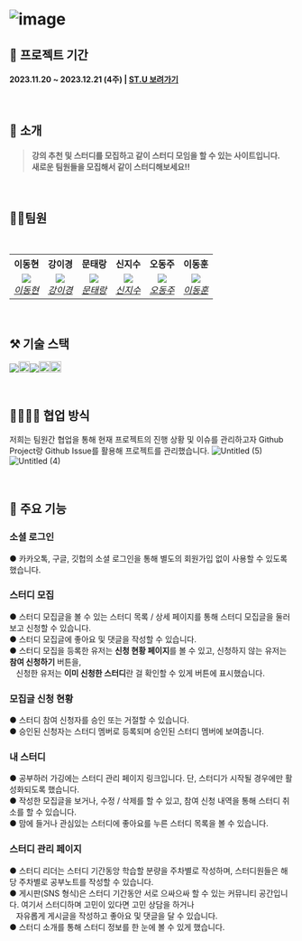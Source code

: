  # ![image](https://github.com/hyun0509-iva/final_project_sub/assets/151101433/c3d745c3-728f-4ae4-a9a8-29768ddfe6c3)


## 📆 프로젝트 기간
#### 2023.11.20 ~ 2023.12.21 (4주)  | [ST.U 보려가기](https://final-e4.vercel.app/)

<br/>

## 📑 소개
#### <blockquote>강의 추천 및 스터디를 모집하고 같이 스터디 모임을 할 수 있는 사이트입니다. <br/> 새로운 팀원들을 모집해서 같이 스터디해보세요!!</blockquote>

<br/>

## 💇‍♂️팀원  

<br/>

<table>
    <tr align="center">
        <th><B>이동현<B></th>
        <th><B>강이경<B></th>
        <th><B>문태랑<B></th>
        <th><B>신지수<B></th>
        <th><B>오동주<B></th>
        <th><B>이동훈<B></th>
    </tr>
    <tr align="center">
        <td>
            <img src="https://avatars.githubusercontent.com/u/151101433?v=4?size=150">
            <br>
            <a href="https://github.com/hyun0509-iva"><I>이동현</I></a>
        </td>
        <td>
            <img src="https://avatars.githubusercontent.com/u/143483436?v=4?size=150">
            <br>
            <a href="https://github.com/Yiky000"><I>강이경</I></a>
        </td>
        <td>
            <img src="https://avatars.githubusercontent.com/u/81846002?v=4?size=150">
            <br>
            <a href="https://github.com/RangCloud"><I>문태랑</I></a>
        </td>
        <td>
            <img src="https://avatars.githubusercontent.com/u/114233139?v=4?size=150">
            <br>
            <a href="https://github.com/catmaker"><I>신지수</I></a>
        </td>
        <td>
            <img src="https://avatars.githubusercontent.com/u/143368163?v=4?size=150">
            <br>
            <a href="https://github.com/yuio12"><I>오동주</I></a>
        </td>
        <td>
            <img src="https://avatars.githubusercontent.com/u/77167015?v=4?size=150">
            <br>
            <a href="https://github.com/Dong-Hoon94"><I>이동훈</I></a>
        </td>
    </tr>
</table>

<br/>

## ⚒ 기술 스택
<img src="https://camo.githubusercontent.com/494b0f23952229478851f520adfe3e140e629a5f0423e7c9d6c333ed88be65a0/68747470733a2f2f696d672e736869656c64732e696f2f62616467652f52656163742d3631444146423f7374796c653d666c61742d737175617265266c6f676f3d5265616374266c6f676f436f6c6f723d7768697465" /><img src="https://img.shields.io/badge/Next.js-000?style=for-the-badge&logo=Next.js&logoColor=fff" height="20px"/><img src="https://img.shields.io/badge/Typescript-3178C6?style=flat-square&logo=TypeScript&logoColor=fff"/><img src="https://img.shields.io/badge/MongoDB-47A248?style=for-the-badge&logo=MongoDB&logoColor=fff" height="20px"/><img src="https://img.shields.io/badge/Axios-5A29E4?style=for-the-badge&logo=Axios&logoColor=fff" height="20px"/>

<br/>

## 👨‍👩‍👧‍👦 협업 방식
저희는 팀원간 협업을 통해 현재 프로젝트의 진행 상황 및 이슈를 관리하고자 Github Project랑 Github Issue를 활용해 프로젝트를 관리했습니다.
![Untitled (5)](https://github.com/hyun0509-iva/final_project_sub/assets/151101433/7052a74c-4559-4d8b-b96c-015437b5d770)
![Untitled (4)](https://github.com/hyun0509-iva/final_project_sub/assets/151101433/c02cfdcb-cf80-4f61-be08-35bfd194592b)

<br/>

## 🚀 주요 기능

### 소셜 로그인
● 카카오톡, 구글, 깃헙의 소셜 로그인을 통해 별도의 회원가입 없이 사용할 수 있도록 했습니다.

### 스터디 모집 
● 스터디 모집글을 볼 수 있는 스터디 목록 / 상세 페이지를 통해 스터디 모집글을 둘러보고 신청할 수 있습니다.  
● 스터디 모집글에 좋아요 및 댓글을 작성할 수 있습니다.  
● 스터디 모집을 등록한 유저는 <b>신청 현황 페이지</b>를 볼 수 있고, 신청하지 않는 유저는 <b>참여 신청하기</b> 버튼을,   
&nbsp;&nbsp;&nbsp;신청한 유저는 <b>이미 신청한 스터디</b>란 걸 확인할 수 있게 버튼에 표시했습니다.


### 모집글 신청 현황 
● 스터디 참여 신청자를 승인 또는 거절할 수 있습니다.   
● 승인된 신청자는 스터디 멤버로 등록되며 승인된 스터디 멤버에 보여줍니다.   

### 내 스터디
● 공부하러 가깅에는 스터디 관리 페이지 링크입니다. 단, 스터디가 시작될 경우에만 활성화되도록 했습니다.  
● 작성한 모집글을 보거나, 수정 / 삭제를 할 수 있고, 참여 신청 내역을 통해 스터디 취소를 할 수 있습니다.  
● 맘에 들거나 관심있는 스터디에 좋아요를 누른 스터디 목록을 볼 수 있습니다.   

### 스터디 관리 페이지
● 스터디 리더는 스터디 기간동앙 학습할 분량을 주차별로 작성하며, 스터디원들은 해당 주차별로 공부노트를 작성할 수 있습니다.  
● 게시판(SNS 형식)은 스터디 기간동안 서로 으싸으싸 할 수 있는 커뮤니티 공간입니다. 여기서 스터디하며 고민이 있다면 고민 상담을 하거나  
&nbsp;&nbsp;&nbsp;자유롭게 게시글을 작성하고 좋아요 및 댓글을 달 수 있습니다.   
● 스터디 소개를 통해 스터디 정보를 한 눈에 볼 수 있게 했습니다. 



<br/>
